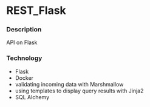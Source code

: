 # REST_Flask

### Description
<p> API on Flask</p>

### Technology
<ul>
<li>Flask</li>
<li> Docker</li>
<li>validating incoming data with Marshmallow</li>
<li>using templates to display query results with Jinja2</li>
<li>SQL Alchemy</li>
</ul>
